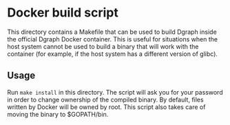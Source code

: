 # Docker build script

This directory contains a Makefile that can be used to build Dgraph inside the
official Dgraph Docker container. This is useful for situations when the host
system cannot be used to build a binary that will work with the container (for
example, if the host system has a different version of glibc).

## Usage

Run `make install` in this directory. The script will ask you for your password
in order to change ownership of the compiled binary. By default, files written
by Docker will be owned by root. This script also takes care of moving the
binary to $GOPATH/bin.

